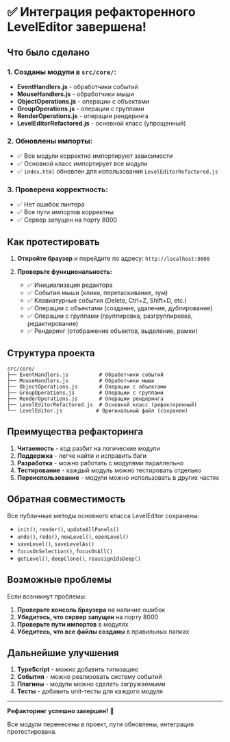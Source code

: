# ✅ Интеграция рефакторенного LevelEditor завершена!

## Что было сделано

### 1. Созданы модули в `src/core/`:
- **EventHandlers.js** - обработчики событий
- **MouseHandlers.js** - обработчики мыши  
- **ObjectOperations.js** - операции с объектами
- **GroupOperations.js** - операции с группами
- **RenderOperations.js** - операции рендеринга
- **LevelEditorRefactored.js** - основной класс (упрощенный)

### 2. Обновлены импорты:
- ✅ Все модули корректно импортируют зависимости
- ✅ Основной класс импортирует все модули
- ✅ `index.html` обновлен для использования `LevelEditorRefactored.js`

### 3. Проверена корректность:
- ✅ Нет ошибок линтера
- ✅ Все пути импортов корректны
- ✅ Сервер запущен на порту 8000

## Как протестировать

1. **Откройте браузер** и перейдите по адресу: `http://localhost:8000`

2. **Проверьте функциональность:**
   - ✅ Инициализация редактора
   - ✅ События мыши (клики, перетаскивание, зум)
   - ✅ Клавиатурные события (Delete, Ctrl+Z, Shift+D, etc.)
   - ✅ Операции с объектами (создание, удаление, дублирование)
   - ✅ Операции с группами (группировка, разгруппировка, редактирование)
   - ✅ Рендеринг (отображение объектов, выделение, рамки)

## Структура проекта

```
src/core/
├── EventHandlers.js          # Обработчики событий
├── MouseHandlers.js          # Обработчики мыши
├── ObjectOperations.js       # Операции с объектами
├── GroupOperations.js        # Операции с группами
├── RenderOperations.js       # Операции рендеринга
├── LevelEditorRefactored.js  # Основной класс (рефакторенный)
└── LevelEditor.js           # Оригинальный файл (сохранен)
```

## Преимущества рефакторинга

1. **Читаемость** - код разбит на логические модули
2. **Поддержка** - легче найти и исправить баги
3. **Разработка** - можно работать с модулями параллельно
4. **Тестирование** - каждый модуль можно тестировать отдельно
5. **Переиспользование** - модули можно использовать в других частях

## Обратная совместимость

Все публичные методы основного класса LevelEditor сохранены:
- `init()`, `render()`, `updateAllPanels()`
- `undo()`, `redo()`, `newLevel()`, `openLevel()`
- `saveLevel()`, `saveLevelAs()`
- `focusOnSelection()`, `focusOnAll()`
- `getLevel()`, `deepClone()`, `reassignIdsDeep()`

## Возможные проблемы

Если возникнут проблемы:

1. **Проверьте консоль браузера** на наличие ошибок
2. **Убедитесь, что сервер запущен** на порту 8000
3. **Проверьте пути импортов** в модулях
4. **Убедитесь, что все файлы созданы** в правильных папках

## Дальнейшие улучшения

1. **TypeScript** - можно добавить типизацию
2. **События** - можно реализовать систему событий
3. **Плагины** - модули можно сделать загружаемыми
4. **Тесты** - добавить unit-тесты для каждого модуля

---

**Рефакторинг успешно завершен!** 🎉

Все модули перенесены в проект, пути обновлены, интеграция протестирована.
